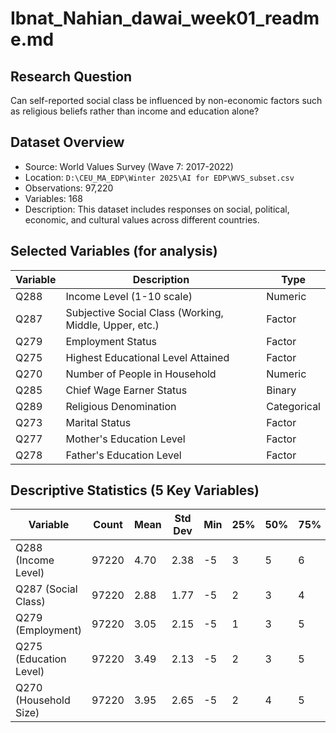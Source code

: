 # Ibnat_Nahian_dawai_week01_readme.md

## Research Question

Can self-reported social class be influenced by non-economic factors such as religious beliefs rather than income and education alone?

## Dataset Overview

- Source: World Values Survey (Wave 7: 2017-2022)
- Location: `D:\CEU_MA_EDP\Winter 2025\AI for EDP\WVS_subset.csv`
- Observations: 97,220
- Variables: 168
- Description: This dataset includes responses on social, political, economic, and cultural values across different countries.

## Selected Variables (for analysis)

| Variable  | Description | Type |
|-----------|---------------------------|--------|
| Q288      | Income Level (1-10 scale) | Numeric |
| Q287      | Subjective Social Class (Working, Middle, Upper, etc.) | Factor |
| Q279      | Employment Status | Factor |
| Q275      | Highest Educational Level Attained | Factor |
| Q270      | Number of People in Household | Numeric |
| Q285      | Chief Wage Earner Status | Binary |
| Q289      | Religious Denomination | Categorical |
| Q273      | Marital Status | Factor |
| Q277      | Mother's Education Level | Factor |
| Q278      | Father's Education Level | Factor |

## Descriptive Statistics (5 Key Variables)

| Variable               | Count | Mean | Std Dev | Min | 25% | 50% | 75% | Max |
| ---------------------- | ----- | ---- | ------- | --- | --- | --- | --- | --- |
| Q288 (Income Level)    | 97220 | 4.70 | 2.38    | -5  | 3   | 5   | 6   | 10  |
| Q287 (Social Class)    | 97220 | 2.88 | 1.77    | -5  | 2   | 3   | 4   | 5   |
| Q279 (Employment)      | 97220 | 3.05 | 2.15    | -5  | 1   | 3   | 5   | 8   |
| Q275 (Education Level) | 97220 | 3.49 | 2.13    | -5  | 2   | 3   | 5   | 8   |
| Q270 (Household Size)  | 97220 | 3.95 | 2.65    | -5  | 2   | 4   | 5   | 7   |

